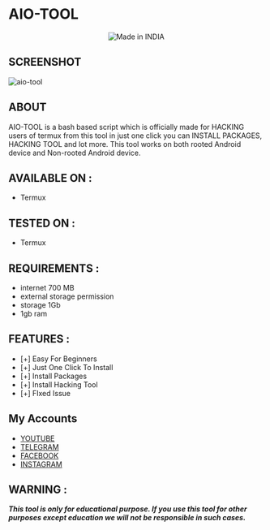 # AIO-TOOL

<p align="center">
<img title="Made in INDIA" src="https://img.shields.io/badge/MADE%20IN-INDIA-SCRIPT?colorA=%23ff8100&colorB=%23017e40&colorC=%23ff0000&style=for-the-badge">

## SCREENSHOT

![aio-tool](https://user-images.githubusercontent.com/67777622/136690742-9a96e777-e80d-4f73-b244-7950c245fa05.png)
  
## ABOUT
  
AIO-TOOL is a bash based script which is officially made for HACKING users of termux from this tool in just one click you can INSTALL PACKAGES, HACKING TOOL  and lot more. This tool works on both rooted Android device and Non-rooted Android device.

## AVAILABLE ON :

* Termux

## TESTED ON :

* Termux

## REQUIREMENTS :
* internet 700 MB
* external storage permission
* storage 1Gb
* 1gb ram

## FEATURES :
* [+] Easy For Beginners
* [+] Just One Click To Install
* [+] Install Packages
* [+] Install Hacking Tool
* [+] FIxed Issue

## My Accounts
* [YOUTUBE](https://www.youtube.com/c/TECHNOAGY)
* [TELEGRAM]()
* [FACEBOOK](https://www.facebook.com)
* [INSTAGRAM](https://www.instagram.com/het.hack/)
 
## WARNING : 
***This tool is only for educational purpose. If you use this tool for other purposes except education we will not be responsible in such cases.***
